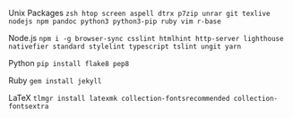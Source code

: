 Unix Packages
`zsh htop screen aspell dtrx p7zip unrar git texlive nodejs npm pandoc python3 python3-pip ruby vim r-base`


Node.js
`npm i -g browser-sync csslint htmlhint http-server lighthouse nativefier standard stylelint typescript tslint ungit yarn`


Python
`pip install flake8 pep8`


Ruby
`gem install jekyll`

LaTeX
`tlmgr install latexmk collection-fontsrecommended collection-fontsextra`
